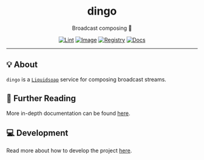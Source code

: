 <h1 align="center">dingo</h1>

<div align="center">

Broadcast composing 🧼

[![Lint](https://github.com/radio-aktywne/dingo/actions/workflows/lint.yaml/badge.svg)](https://github.com/radio-aktywne/dingo/actions/workflows/lint.yaml)
[![Image](https://github.com/radio-aktywne/dingo/actions/workflows/image.yaml/badge.svg)](https://github.com/radio-aktywne/dingo/actions/workflows/image.yaml)
[![Registry](https://github.com/radio-aktywne/dingo/actions/workflows/registry.yaml/badge.svg)](https://github.com/radio-aktywne/dingo/actions/workflows/registry.yaml)
[![Docs](https://github.com/radio-aktywne/dingo/actions/workflows/docs.yaml/badge.svg)](https://github.com/radio-aktywne/dingo/actions/workflows/docs.yaml)

</div>

---

## 💡 About

`dingo` is a [`Liquidsoap`](https://www.liquidsoap.info)
service for composing broadcast streams.

## 📄 Further Reading

More in-depth documentation can be found
[here](https://radio-aktywne.github.io/dingo).

## 💻 Development

Read more about how to develop the project
[here](https://github.com/radio-aktywne/dingo/blob/main/CONTRIBUTING.md).
